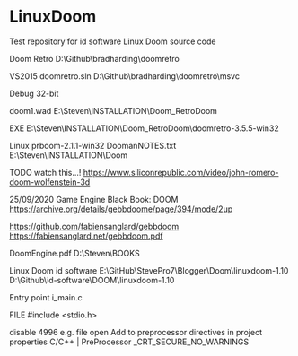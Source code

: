 # LinuxDoom
Test repository for id software Linux Doom source code


Doom Retro
D:\Github\bradharding\doomretro

VS2015
doomretro.sln
D:\Github\bradharding\doomretro\msvc

Debug
32-bit

doom1.wad
E:\Steven\INSTALLATION\Doom\_RetroDoom

EXE
E:\Steven\INSTALLATION\Doom\_RetroDoom\doomretro-3.5.5-win32


Linux
prboom-2.1.1-win32
DoomanNOTES.txt
E:\Steven\INSTALLATION\Doom


TODO watch this...!
https://www.siliconrepublic.com/video/john-romero-doom-wolfenstein-3d



25/09/2020
Game Engine Black Book: DOOM
https://archive.org/details/gebbdoome/page/394/mode/2up

https://github.com/fabiensanglard/gebbdoom
https://fabiensanglard.net/gebbdoom.pdf

DoomEngine.pdf
D:\Steven\BOOKS


Linux Doom
id software
E:\GitHub\StevePro7\Blogger\Doom\linuxdoom-1.10
D:\Github\id-software\DOOM\linuxdoom-1.10


Entry point
i_main.c


FILE
#include <stdio.h>

disable 4996
e.g. file open
Add to preprocessor directives in project properties
C/C++ | PreProcessor
_CRT_SECURE_NO_WARNINGS

